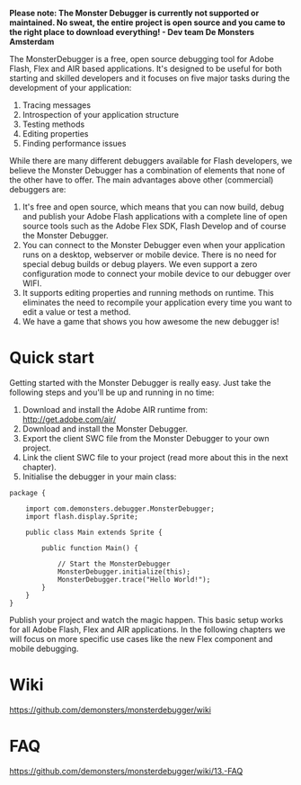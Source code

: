 
**Please note: The Monster Debugger is currently not supported or maintained. No sweat, the entire project is open source and you came to the right place to download everything! - Dev team De Monsters Amsterdam**

The MonsterDebugger is a free, open source debugging tool for Adobe Flash, Flex and AIR based applications. It's designed to be useful for both starting and skilled developers and it focuses on five major tasks during the development of your application:

1. Tracing messages
2. Introspection of your application structure
3. Testing methods
4. Editing properties
5. Finding performance issues

While there are many different debuggers available for Flash developers, we believe the Monster Debugger has a combination of elements that none of the other have to offer. The main advantages above other (commercial) debuggers are:

1. It's free and open source, which means that you can now build, debug and publish your Adobe Flash applications with a complete line of open source tools such as the Adobe Flex SDK, Flash Develop and of course the Monster Debugger.
2. You can connect to the Monster Debugger even when your application runs on a desktop, webserver or mobile device. There is no need for special debug builds or debug players. We even support a zero configuration mode to connect your mobile device to our debugger over WIFI.
3. It supports editing properties and running methods on runtime. This eliminates the need to recompile your application every time you want to edit a value or test a method.
4. We have a game that shows you how awesome the new debugger is!


# Quick start

Getting started with the Monster Debugger is really easy. Just take the following steps and you'll be up and running in no time:

1. Download and install the Adobe AIR runtime from: http://get.adobe.com/air/
2. Download and install the Monster Debugger.
3. Export the client SWC file from the Monster Debugger to your own project.
4. Link the client SWC file to your project (read more about this in the next chapter).
5. Initialise the debugger in your main class:

```as3
package {
 
    import com.demonsters.debugger.MonsterDebugger;
    import flash.display.Sprite;
     
    public class Main extends Sprite {
 
        public function Main() {
 
            // Start the MonsterDebugger
            MonsterDebugger.initialize(this);
            MonsterDebugger.trace("Hello World!");
        }
    }
}           
```

Publish your project and watch the magic happen.
This basic setup works for all Adobe Flash, Flex and AIR applications. In the following chapters we will focus on more specific use cases like the new Flex component and mobile debugging.



# Wiki

https://github.com/demonsters/monsterdebugger/wiki

# FAQ

https://github.com/demonsters/monsterdebugger/wiki/13.-FAQ